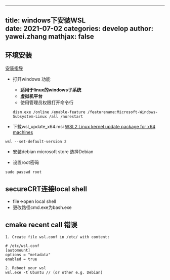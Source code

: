 
---
title: windows下安装WSL   
date: 2021-07-02
categories: develop 
author: yawei.zhang 
mathjax: false
---

## 环境安装    
[安装指导](https://docs.microsoft.com/en-us/windows/wsl/install-win10)  
* 打开windows 功能   
  * **适用于linux的windows子系统**  
  * **虚拟机平台**  
  * 使用管理员权限打开命令行  
  ```
  dism.exe /online /enable-feature /featurename:Microsoft-Windows-Subsystem-Linux /all /norestart
  ```


* 下载wsl_update_x64.msi
[WSL2 Linux kernel update package for x64 machines](https://wslstorestorage.blob.core.windows.net/wslblob/wsl_update_x64.msi)  
```
wsl --set-default-version 2
```

* 安装debian
microsoft store 选择Debian
  

* 设置root密码   
```
sudo passwd root
```



## secureCRT连接local shell  
* file->open local shell   
* 更改路径cmd.exe为bash.exe  

## cmake recent call 错误  
```
1. Create file wsl.conf in /etc/ with content: 

# /etc/wsl.conf
[automount]
options = "metadata"
enabled = true

2. Reboot your wsl
wsl.exe -t Ubuntu // (or other e.g. Debian)
```
